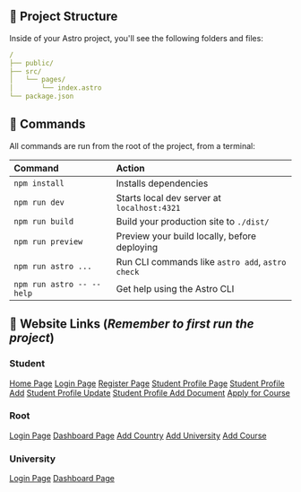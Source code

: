 
## 🚀 Project Structure

Inside of your Astro project, you'll see the following folders and files:

```yaml
/
├── public/
├── src/
│   └── pages/
│       └── index.astro
└── package.json
```

## 🧞 Commands

All commands are run from the root of the project, from a terminal:

| Command                   | Action                                           |
| :------------------------ | :----------------------------------------------- |
| `npm install`             | Installs dependencies                            |
| `npm run dev`             | Starts local dev server at `localhost:4321`      |
| `npm run build`           | Build your production site to `./dist/`          |
| `npm run preview`         | Preview your build locally, before deploying     |
| `npm run astro ...`       | Run CLI commands like `astro add`, `astro check` |
| `npm run astro -- --help` | Get help using the Astro CLI                     |


## 👀 Website Links (*Remember to first run the project*)

### Student 
[Home Page](http://localhost:4321)
[Login Page](http://localhost:4321/login)
[Register Page](http://localhost:4321/register)
[Student Profile Page](http://localhost:4321/profile)
[Student Profile Add](http://localhost:4321/profile/add)
[Student Profile Update](http://localhost:4321/profile/update)
[Student Profile Add Document](http://localhost:4321/profile/documents)
[Apply for Course](http://localhost:4321/application)

### Root 
[Login Page](http://localhost:4321/root/login)
[Dashboard Page](http://localhost:4321/root)
[Add Country](http://localhost:4321/root/country)
[Add University](http://localhost:4321/root/university)
[Add Course](http://localhost:4321/root/courses)


### University 
[Login Page](http://localhost:4321/application/login)
[Dashboard Page](http://localhost:4321/application/university)
